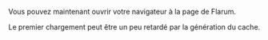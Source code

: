 Vous pouvez maintenant ouvrir votre navigateur à la page de Flarum.

Le premier chargement peut être un peu retardé par la génération du cache.
